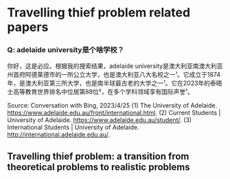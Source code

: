 # Travelling thief problem related papers

### Q: adelaide university是个啥学校？

你好，这是必应。根据我的搜索结果，adelaide university是澳大利亚南澳大利亚州首府阿德莱德市的一所公立大学，也是澳大利亚八大名校之一¹。它成立于1874年，是澳大利亚第三所大学，也是南半球最古老的大学之一¹。它在2023年的泰晤士高等教育世界排名中位居第88位²，在多个学科领域享有国际声誉¹。

Source: Conversation with Bing, 2023/4/25
(1) The University of Adelaide. https://www.adelaide.edu.au/front/international.html.
(2) Current Students | University of Adelaide. https://www.adelaide.edu.au/student/.
(3) International Students | University of Adelaide. http://international.adelaide.edu.au/.

## Travelling thief problem: a transition from theoretical problems to realistic problems